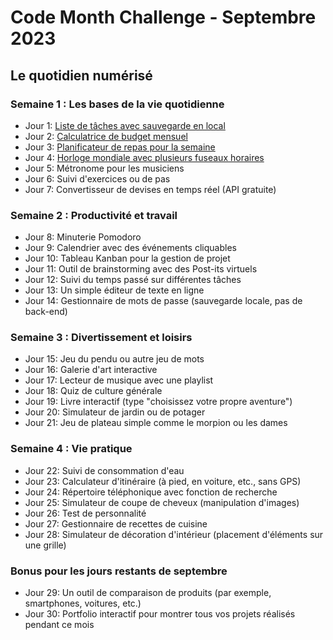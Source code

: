 # Code Month Challenge - Septembre 2023
## Le quotidien numérisé

### Semaine 1 : Les bases de la vie quotidienne
- Jour 1: [Liste de tâches avec sauvegarde en local](https://github.com/Ormidales/CodeMonthChallenge/tree/main/0.%20Septembre%202023%20-%20Le%20quotidien%20numérisé/Jour%201%20-%20Liste%20de%20tâches%20avec%20sauvegarde%20en%20local)
- Jour 2: [Calculatrice de budget mensuel](https://github.com/Ormidales/CodeMonthChallenge/tree/main/0.%20Septembre%202023%20-%20Le%20quotidien%20numérisé/Jour%202%20-%20Calculatrice%20de%20budget%20mensuel)
- Jour 3: [Planificateur de repas pour la semaine](https://github.com/Ormidales/CodeMonthChallenge/tree/main/0.%20Septembre%202023%20-%20Le%20quotidien%20numérisé/Jour%203%20-%20Planificateur%20de%20repas%20pour%20la%20semaine)
- Jour 4: [Horloge mondiale avec plusieurs fuseaux horaires](https://github.com/Ormidales/CodeMonthChallenge/tree/main/0.%20Septembre%202023%20-%20Le%20quotidien%20numérisé/Jour%204%20-%20Horloge%20mondiale%20avec%20plusieurs%20fuseaux%20horaires)
- Jour 5: Métronome pour les musiciens
- Jour 6: Suivi d'exercices ou de pas
- Jour 7: Convertisseur de devises en temps réel (API gratuite)

### Semaine 2 : Productivité et travail
- Jour 8: Minuterie Pomodoro
- Jour 9: Calendrier avec des événements cliquables
- Jour 10: Tableau Kanban pour la gestion de projet
- Jour 11: Outil de brainstorming avec des Post-its virtuels
- Jour 12: Suivi du temps passé sur différentes tâches
- Jour 13: Un simple éditeur de texte en ligne
- Jour 14: Gestionnaire de mots de passe (sauvegarde locale, pas de back-end)

### Semaine 3 : Divertissement et loisirs
- Jour 15: Jeu du pendu ou autre jeu de mots
- Jour 16: Galerie d'art interactive
- Jour 17: Lecteur de musique avec une playlist
- Jour 18: Quiz de culture générale
- Jour 19: Livre interactif (type "choisissez votre propre aventure")
- Jour 20: Simulateur de jardin ou de potager
- Jour 21: Jeu de plateau simple comme le morpion ou les dames

### Semaine 4 : Vie pratique
- Jour 22: Suivi de consommation d'eau
- Jour 23: Calculateur d'itinéraire (à pied, en voiture, etc., sans GPS)
- Jour 24: Répertoire téléphonique avec fonction de recherche
- Jour 25: Simulateur de coupe de cheveux (manipulation d'images)
- Jour 26: Test de personnalité
- Jour 27: Gestionnaire de recettes de cuisine
- Jour 28: Simulateur de décoration d'intérieur (placement d'éléments sur une grille)

### Bonus pour les jours restants de septembre
- Jour 29: Un outil de comparaison de produits (par exemple, smartphones, voitures, etc.)
- Jour 30: Portfolio interactif pour montrer tous vos projets réalisés pendant ce mois
